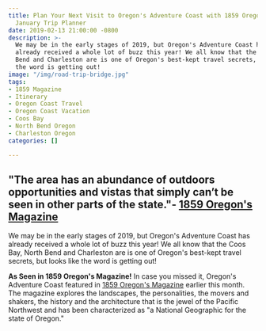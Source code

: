 ```yaml
---
title: Plan Your Next Visit to Oregon's Adventure Coast with 1859 Oregon's Magazine’s
  January Trip Planner
date: 2019-02-13 21:00:00 -0800
description: >-
  We may be in the early stages of 2019, but Oregon's Adventure Coast has
  already received a whole lot of buzz this year! We all know that the Coos Bay, North
  Bend and Charleston are is one of Oregon's best-kept travel secrets, but looks like
  the word is getting out!
image: "/img/road-trip-bridge.jpg"
tags:
- 1859 Magazine
- Itinerary
- Oregon Coast Travel
- Oregon Coast Vacation
- Coos Bay
- North Bend Oregon
- Charleston Oregon
categories: []

---
```

## "The area has an abundance of outdoors opportunities and vistas that simply can’t be seen in other parts of the state."- [1859 Oregon's Magazine](https://1859oregonmagazine.com/explore-oregon/trip-planners/oregons-adventure-coast/)

We may be in the early stages of 2019, but Oregon's Adventure Coast has already received a whole lot of buzz this year! We all know that the Coos Bay, North Bend and Charleston are is one of Oregon's best-kept travel secrets, but looks like the word is getting out!

**As Seen in 1859 Oregon's Magazine!** In case you missed it, Oregon's Adventure Coast featured in [1859 Oregon's Magazine](https://1859oregonmagazine.com/explore-oregon/trip-planners/oregons-adventure-coast/) earlier this month. The magazine explores the landscapes, the personalities, the movers and shakers, the history and the architecture that is the jewel of the Pacific Northwest and has been characterized as "a National Geographic for the state of Oregon."
